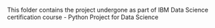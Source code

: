 This folder contains the project undergone as part of IBM Data Science certification course - Python Project for Data Science

